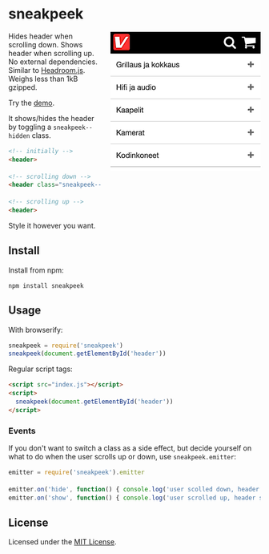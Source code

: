 # sneakpeek

<img src="example.gif" alt="Example showing what sneakpeek might look like in production" width="300" height="277" align="right" style="margin: 0 0 20px 20px;" />

Hides header when scrolling down. Shows header when scrolling up. No external
dependencies. Similar to
[Headroom.js](https://github.com/WickyNilliams/headroom.js). Weighs less than
1kB gzipped.

Try the [demo](http://bit.ly/1tAdLHN).

It shows/hides the header by toggling a `sneakpeek--hidden` class.

```html
<!-- initially -->
<header>

<!-- scrolling down -->
<header class="sneakpeek--hidden">

<!-- scrolling up -->
<header>
```

Style it however you want.

## Install

Install from npm:

    npm install sneakpeek

## Usage

With browserify:

```js
sneakpeek = require('sneakpeek')
sneakpeek(document.getElementById('header'))
```

Regular script tags:

```html
<script src="index.js"></script>
<script>
  sneakpeek(document.getElementById('header'))
</script>
```

### Events

If you don't want to switch a class as a side effect, but decide yourself on
what to do when the user scrolls up or down, use `sneakpeek.emitter`:

```js
emitter = require('sneakpeek').emitter

emitter.on('hide', function() { console.log('user scolled down, header hidden') })
emitter.on('show', function() { console.log('user scrolled up, header shown')  })
```

## License

Licensed under the [MIT License](http://www.opensource.org/licenses/mit-license.php).